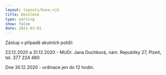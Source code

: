 ```yaml
---
layout: layouts/base.njk
title: Dovolená
type: warning
show: false
date: 2021-03-01
---
```


Zástup v případě akutních potíží:

23.12.2020 a 31.12.2020 - MUDr. Jana Duchková, nám. Republiky 27, Plzeň, tel. 377 224 480

Dne 30.12.2020 - ordinace jen do 12 hodin.